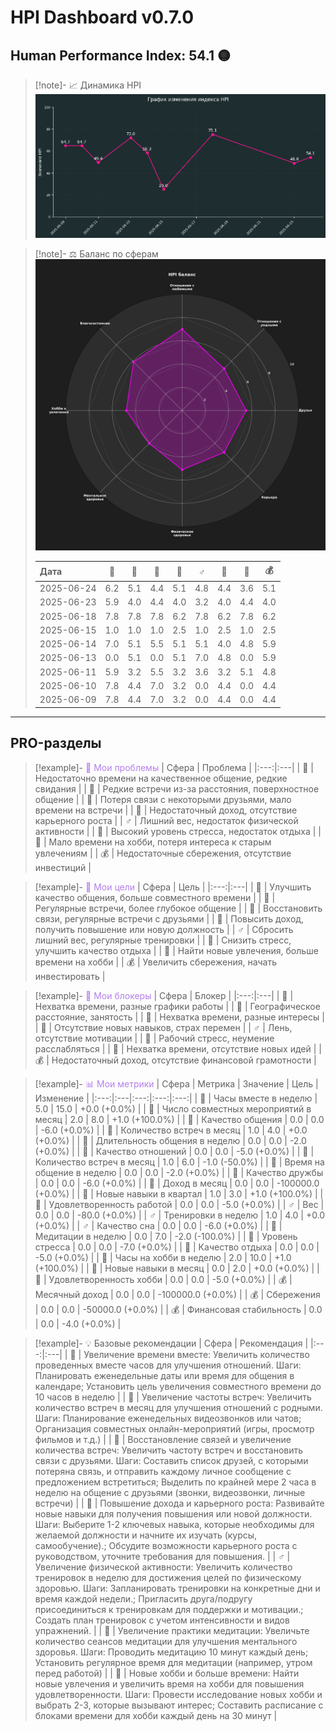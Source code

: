 # HPI Dashboard v0.7.0


## Human Performance Index: 54.1 🟡

> [!note]- 📈 Динамика HPI
> ![Динамика HPI](reports_final/images/2025-06-24_trend.png)
>

> [!note]- ⚖️ Баланс по сферам
> ![Баланс по сферам](../reports_final/images/2025-06-14_radar.png)
>
> | Дата | 💖 | 🏡 | 🤝 | 💼 | ♂️ | 🧠 | 🎨 | 💰 |
> |:---|:---:|:---:|:---:|:---:|:---:|:---:|:---:|:---:|
> | 2025-06-24 | 6.2 | 5.1 | 4.4 | 5.1 | 4.8 | 4.4 | 3.6 | 5.1 |
> | 2025-06-23 | 5.9 | 4.0 | 4.4 | 4.0 | 3.2 | 4.0 | 4.4 | 4.0 |
> | 2025-06-18 | 7.8 | 7.8 | 7.8 | 6.2 | 7.8 | 6.2 | 7.8 | 6.2 |
> | 2025-06-15 | 1.0 | 1.0 | 1.0 | 2.5 | 1.0 | 2.5 | 1.0 | 2.5 |
> | 2025-06-14 | 7.0 | 5.1 | 5.5 | 5.1 | 5.1 | 4.0 | 4.8 | 5.9 |
> | 2025-06-13 | 0.0 | 5.1 | 0.0 | 5.1 | 7.0 | 4.8 | 0.0 | 5.9 |
> | 2025-06-11 | 5.9 | 3.2 | 5.5 | 3.2 | 3.6 | 3.2 | 5.1 | 4.8 |
> | 2025-06-10 | 7.8 | 4.4 | 7.0 | 3.2 | 0.0 | 4.4 | 0.0 | 4.4 |
> | 2025-06-09 | 7.8 | 4.4 | 7.0 | 3.2 | 0.0 | 4.4 | 0.0 | 4.4 |

---

## PRO-разделы

> [!example]- <span style='color:#b37feb'>🛑 Мои проблемы</span>
> | Сфера | Проблема |
> |:---:|:---|
> | 💖 | Недостаточно времени на качественное общение, редкие свидания |
> | 🏡 | Редкие встречи из-за расстояния, поверхностное общение |
> | 🤝 | Потеря связи с некоторыми друзьями, мало времени на встречи |
> | 💼 | Недостаточный доход, отсутствие карьерного роста |
> | ♂️ | Лишний вес, недостаток физической активности |
> | 🧠 | Высокий уровень стресса, недостаток отдыха |
> | 🎨 | Мало времени на хобби, потеря интереса к старым увлечениям |
> | 💰 | Недостаточные сбережения, отсутствие инвестиций |


> [!example]- <span style='color:#b37feb'>🎯 Мои цели</span>
> | Сфера | Цель |
> |:---:|:---|
> | 💖 | Улучшить качество общения, больше совместного времени |
> | 🏡 | Регулярные встречи, более глубокое общение |
> | 🤝 | Восстановить связи, регулярные встречи с друзьями |
> | 💼 | Повысить доход, получить повышение или новую должность |
> | ♂️ | Сбросить лишний вес, регулярные тренировки |
> | 🧠 | Снизить стресс, улучшить качество отдыха |
> | 🎨 | Найти новые увлечения, больше времени на хобби |
> | 💰 | Увеличить сбережения, начать инвестировать |


> [!example]- <span style='color:#b37feb'>🚧 Мои блокеры</span>
> | Сфера | Блокер |
> |:---:|:---|
> | 💖 | Нехватка времени, разные графики работы |
> | 🏡 | Географическое расстояние, занятость |
> | 🤝 | Нехватка времени, разные интересы |
> | 💼 | Отсутствие новых навыков, страх перемен |
> | ♂️ | Лень, отсутствие мотивации |
> | 🧠 | Рабочий стресс, неумение расслабляться |
> | 🎨 | Нехватка времени, отсутствие новых идей |
> | 💰 | Недостаточный доход, отсутствие финансовой грамотности |


> [!example]- <span style='color:#b37feb'>📊 Мои метрики</span>
> | Сфера | Метрика | Значение | Цель | Изменение |
> |:---:|:---|:---:|:---:|:---:|
> | 💖 | Часы вместе в неделю | 5.0 | 15.0 | +0.0 (+0.0%) |
> | 💖 | Число совместных мероприятий в месяц | 2.0 | 8.0 | +1.0 (+100.0%) |
> | 💖 | Качество общения | 0.0 | 0.0 | -6.0 (+0.0%) |
> | 🏡 | Количество встреч в месяц | 1.0 | 4.0 | +0.0 (+0.0%) |
> | 🏡 | Длительность общения в неделю | 0.0 | 0.0 | -2.0 (+0.0%) |
> | 🏡 | Качество отношений | 0.0 | 0.0 | -5.0 (+0.0%) |
> | 🤝 | Количество встреч в месяц | 1.0 | 6.0 | -1.0 (-50.0%) |
> | 🤝 | Время на общение в неделю | 0.0 | 0.0 | -2.0 (+0.0%) |
> | 🤝 | Качество дружбы | 0.0 | 0.0 | -6.0 (+0.0%) |
> | 💼 | Доход в месяц | 0.0 | 0.0 | -100000.0 (+0.0%) |
> | 💼 | Новые навыки в квартал | 1.0 | 3.0 | +1.0 (+100.0%) |
> | 💼 | Удовлетворенность работой | 0.0 | 0.0 | -5.0 (+0.0%) |
> | ♂️ | Вес | 0.0 | 0.0 | -80.0 (+0.0%) |
> | ♂️ | Тренировки в неделю | 1.0 | 4.0 | +0.0 (+0.0%) |
> | ♂️ | Качество сна | 0.0 | 0.0 | -6.0 (+0.0%) |
> | 🧠 | Медитации в неделю | 0.0 | 7.0 | -2.0 (-100.0%) |
> | 🧠 | Уровень стресса | 0.0 | 0.0 | -7.0 (+0.0%) |
> | 🧠 | Качество отдыха | 0.0 | 0.0 | -5.0 (+0.0%) |
> | 🎨 | Часы на хобби в неделю | 2.0 | 10.0 | +1.0 (+100.0%) |
> | 🎨 | Новые навыки в месяц | 0.0 | 2.0 | +0.0 (+0.0%) |
> | 🎨 | Удовлетворенность хобби | 0.0 | 0.0 | -5.0 (+0.0%) |
> | 💰 | Месячный доход | 0.0 | 0.0 | -100000.0 (+0.0%) |
> | 💰 | Сбережения | 0.0 | 0.0 | -50000.0 (+0.0%) |
> | 💰 | Финансовая стабильность | 0.0 | 0.0 | -4.0 (+0.0%) |


> [!example]- 💡 Базовые рекомендации
> | Сфера | Рекомендация |
> |:---:|:---|
> | 💖 | Увеличение времени вместе: Увеличить количество проведенных вместе часов для улучшения отношений. Шаги: Планировать еженедельные даты или время для общения в календаре; Установить цель увеличения совместного времени до 10 часов в неделю |
> | 🏡 | Увеличение частоты встреч: Увеличить количество встреч в месяц для улучшения отношений с родными. Шаги: Планирование еженедельных видеозвонков или чатов; Организация совместных онлайн-мероприятий (игры, просмотр фильмов и т.д.) |
> | 🤝 | Восстановление связей и увеличение количества встреч: Увеличить частоту встреч и восстановить связи с друзьями. Шаги: Составить список друзей, с которыми потеряна связь, и отправить каждому личное сообщение с предложением встретиться; Выделить по крайней мере 2 часа в неделю на общение с друзьями (звонки, видеозвонки, личные встречи) |
> | 💼 | Повышение дохода и карьерного роста: Развивайте новые навыки для получения повышения или новой должности. Шаги: Выберите 1-2 ключевых навыка, которые необходимы для желаемой должности и начните их изучать (курсы, самообучение).; Обсудите возможности карьерного роста с руководством, уточните требования для повышения. |
> | ♂️ | Увеличение физической активности: Увеличить количество тренировок в неделю для достижения целей по физическому здоровью. Шаги: Запланировать тренировки на конкретные дни и время каждой недели.; Пригласить друга/подругу присоединиться к тренировкам для поддержки и мотивации.; Создать план тренировок с учетом интенсивности и видов упражнений. |
> | 🧠 | Увеличение практики медитации: Увеличьте количество сеансов медитации для улучшения ментального здоровья. Шаги: Проводить медитацию 10 минут каждый день; Установить регулярное время для медитации (например, утром перед работой) |
> | 🎨 | Новые хобби и больше времени: Найти новые увлечения и увеличить время на хобби для повышения удовлетворенности. Шаги: Провести исследование новых хобби и выбрать 2-3, которые вызывают интерес; Составить расписание с блоками времени для хобби каждый день на 30 минут |

